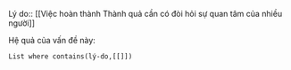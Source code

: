 Lý do:: [[Việc hoàn thành Thành quả cần có đòi hỏi sự quan tâm của nhiều người]]

Hệ quả của vấn đề này:
```dataview
List where contains(lý-do,[[]])
```
